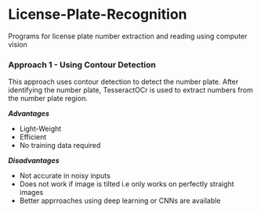 # License-Plate-Recognition
Programs for license plate number extraction and reading using computer vision

### Approach 1 - Using Contour Detection

This approach uses contour detection to detect the number plate. After identifying the number plate, TesseractOCr is used to extract numbers from the number plate region.

***Advantages***
<ul>
  <li>Light-Weight</li>
  <li>Efficient</li>
  <li>No training data required</li>
</ul>

***Disadvantages***
<ul>
  <li>Not accurate in noisy inputs</li>
  <li>Does not work if image is tilted i.e only works on perfectly straight images</li>
  <li>Better apprroaches using deep learning or CNNs are available</li>
</ul>
